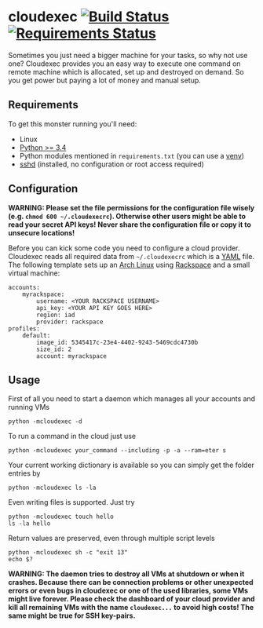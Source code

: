 # cloudexec [![Build Status](https://travis-ci.org/crepererum/cloudexec.svg?branch=master)](https://travis-ci.org/crepererum/cloudexec) [![Requirements Status](https://requires.io/github/crepererum/cloudexec/requirements.png?branch=master)](https://requires.io/github/crepererum/cloudexec/requirements/?branch=master)
Sometimes you just need a bigger machine for your tasks, so why not use one? Cloudexec provides you an easy way to execute one command on remote machine which is allocated, set up and destroyed on demand. So you get power but paying a lot of money and manual setup.

## Requirements
To get this monster running you'll need:

 - Linux
 - [Python >= 3.4](https://www.python.org/)
 - Python modules mentioned in `requirements.txt` (you can use a [venv](https://docs.python.org/3.4/library/venv.html))
 - [sshd](http://www.openssh.com/) (installed, no configuration or root access required)

## Configuration
**WARNING: Please set the file permissions for the configuration file wisely (e.g. `chmod 600 ~/.cloudexecrc`). Otherwise other users might be able to read your secret API keys! Never share the configuration file or copy it to unsecure locations!**

Before you can kick some code you need to configure a cloud provider. Cloudexec reads all required data from `~/.cloudexecrc` which is a [YAML](https://en.wikipedia.org/wiki/YAML) file. The following template sets up an [Arch Linux](https://www.archlinux.org/) using [Rackspace](https://www.rackspace.com/) and a small virtual machine:

    accounts:
        myrackspace:
            username: <YOUR RACKSPACE USERNAME>
            api_key: <YOUR API KEY GOES HERE>
            region: iad
            provider: rackspace
    profiles:
        default:
            image_id: 5345417c-23e4-4402-9243-5469cdc4730b
            size_id: 2
            account: myrackspace

## Usage
First of all you need to start a daemon which manages all your accounts and running VMs

    python -mcloudexec -d

To run a command in the cloud just use

    python -mcloudexec your_command --including -p -a --ram=eter s

Your current working dictionary is available so you can simply get the folder entries by

    python -mcloudexec ls -la

Even writing files is supported. Just try

    python -mcloudexec touch hello
    ls -la hello

Return values are preserved, even through multiple script levels

    python -mcloudexec sh -c "exit 13"
    echo $?

**WARNING: The daemon tries to destroy all VMs at shutdown or when it crashes. Because there can be connection problems or other unexpected errors or even bugs in cloudexec or one of the used libraries, some VMs might live forever. Please check the dashboard of your cloud provider and kill all remaining VMs with the name `cloudexec...` to avoid high costs! The same might be true for SSH key-pairs.**

